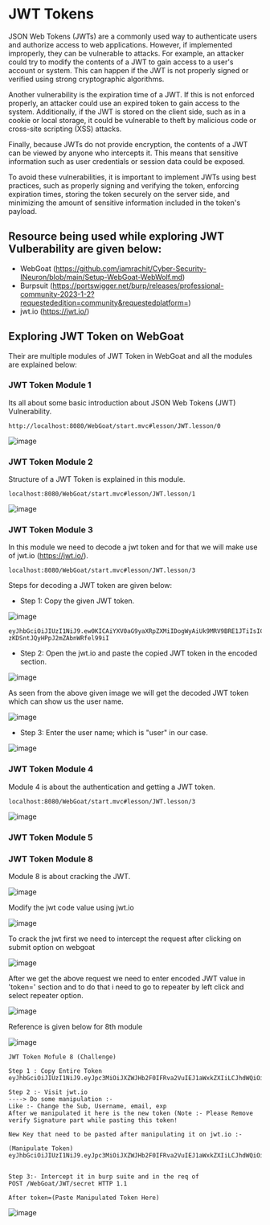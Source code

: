 # JWT Tokens 

JSON Web Tokens (JWTs) are a commonly used way to authenticate users and authorize access to web applications. However, if implemented improperly, they can be vulnerable to attacks. For example, an attacker could try to modify the contents of a JWT to gain access to a user's account or system. This can happen if the JWT is not properly signed or verified using strong cryptographic algorithms.

Another vulnerability is the expiration time of a JWT. If this is not enforced properly, an attacker could use an expired token to gain access to the system. Additionally, if the JWT is stored on the client side, such as in a cookie or local storage, it could be vulnerable to theft by malicious code or cross-site scripting (XSS) attacks.

Finally, because JWTs do not provide encryption, the contents of a JWT can be viewed by anyone who intercepts it. This means that sensitive information such as user credentials or session data could be exposed.

To avoid these vulnerabilities, it is important to implement JWTs using best practices, such as properly signing and verifying the token, enforcing expiration times, storing the token securely on the server side, and minimizing the amount of sensitive information included in the token's payload.

## Resource being used while exploring JWT Vulberability are given below:
 
 - WebGoat (https://github.com/iamrachit/Cyber-Security-INeuron/blob/main/Setup-WebGoat-WebWolf.md)
 - Burpsuit (https://portswigger.net/burp/releases/professional-community-2023-1-2?requestededition=community&requestedplatform=)
 - jwt.io (https://jwt.io/)
 
## Exploring JWT Token on WebGoat

Their are multiple modules of JWT Token in WebGoat and all the modules are explained below: 

### JWT Token Module 1

Its all about some basic introduction about JSON Web Tokens (JWT) Vulnerability. 

```
http://localhost:8080/WebGoat/start.mvc#lesson/JWT.lesson/0
```

![image](https://user-images.githubusercontent.com/60937657/219865211-7c218886-82cf-420f-a691-8829ec51d0c3.png)

### JWT Token Module 2

Structure of a JWT Token is explained in this module.  

```
localhost:8080/WebGoat/start.mvc#lesson/JWT.lesson/1
```

![image](https://user-images.githubusercontent.com/60937657/220130210-223c09af-8059-4908-b75e-2718f61837d1.png)

### JWT Token Module 3

In this module we need to decode a jwt token and for that we will make use of jwt.io (https://jwt.io/).

```
localhost:8080/WebGoat/start.mvc#lesson/JWT.lesson/3
```

Steps for decoding a JWT token are given below: 


- Step 1: Copy the given JWT token. 


![image](https://user-images.githubusercontent.com/60937657/220133796-c9f10042-efeb-4776-a975-90ecccdaecbd.png)

```
eyJhbGciOiJIUzI1NiJ9.ew0KICAiYXV0aG9yaXRpZXMiIDogWyAiUk9MRV9BRE1JTiIsICJST0xFX1VTRVIiIF0sDQogICJjbGllbnRfaWQiIDogIm15LWNsaWVudC13aXRoLXNlY3JldCIsDQogICJleHAiIDogMTYwNzA5OTYwOCwNCiAgImp0aSIgOiAiOWJjOTJhNDQtMGIxYS00YzVlLWJlNzAtZGE1MjA3NWI5YTg0IiwNCiAgInNjb3BlIiA6IFsgInJlYWQiLCAid3JpdGUiIF0sDQogICJ1c2VyX25hbWUiIDogInVzZXIiDQp9.9lYaULTuoIDJ86-zKDSntJQyHPpJ2mZAbnWRfel99iI
```


- Step 2: Open the jwt.io and paste the copied JWT token in the encoded section. 


![image](https://user-images.githubusercontent.com/60937657/220135512-707398ff-4868-4d86-b465-0be7b6946e80.png)

As seen from the above given image we will get the decoded JWT token which can show us the user name. 

![image](https://user-images.githubusercontent.com/60937657/220135976-7a24553e-71ba-4bc1-b09d-832f4da28db2.png)


- Step 3: Enter the user name; which is "user" in our case. 


![image](https://user-images.githubusercontent.com/60937657/220136680-809ad5be-65ed-42c5-84ef-b919740bb0ef.png)

### JWT Token Module 4 

Module 4 is about the authentication and getting a JWT token. 

```
localhost:8080/WebGoat/start.mvc#lesson/JWT.lesson/3
```

![image](https://user-images.githubusercontent.com/60937657/220143853-58fa1dd0-0d9a-4716-bd25-e878aa6b8409.png)

### JWT Token Module 5 



### JWT Token Module 8

Module 8 is about cracking the JWT.

![image](https://user-images.githubusercontent.com/60937657/224869038-3b3770c9-3f67-4348-8a9b-ad86331c3cf9.png)

Modify the jwt code value using jwt.io

![image](https://user-images.githubusercontent.com/60937657/224870271-f52483f1-be39-4509-af73-bddcda642d92.png)

To crack the jwt first we need to intercept the request after clicking on submit option on webgoat 

![image](https://user-images.githubusercontent.com/60937657/224869830-72a509e5-e5fc-40da-a491-82942b897500.png)

After we get the above request we need to enter encoded JWT value in 'token=' section and to do that i need to go to repeater by left click and select repeater option.

![image](https://user-images.githubusercontent.com/60937657/224870094-5eb61315-dd1d-4ff6-b25e-d6a9384f6213.png)

Reference is given below for 8th module 

![image](https://user-images.githubusercontent.com/60937657/224870824-5663d012-45a8-4721-ad1d-77876cd4f6af.png)

```
JWT Token Mofule 8 (Challenge) 

Step 1 : Copy Entire Token 
eyJhbGciOiJIUzI1NiJ9.eyJpc3MiOiJXZWJHb2F0IFRva2VuIEJ1aWxkZXIiLCJhdWQiOiJ3ZWJnb2F0Lm9yZyIsImlhdCI6MTY2MDQ3MTkzNywiZXhwIjoxNjYwNDcxOTk3LCJzdWIiOiJ0b21Ad2ViZ29hdC5vcmciLCJ1c2VybmFtZSI6IlRvbSIsIkVtYWlsIjoidG9tQHdlYmdvYXQub3JnIiwiUm9sZSI6WyJNYW5hZ2VyIiwiUHJvamVjdCBBZG1pbmlzdHJhdG9yIl19.Srf4R30Lpihj_iiWW2fkai4h8lvla12X3kIoaLqnrx0

Step 2 :- Visit jwt.io
----> Do some manipulation :- 
Like :- Change the Sub, Username, email, exp
After we manipulated it here is the new token (Note :- Please Remove verify Signature part while pasting this token!

New Key that need to be pasted after manipulating it on jwt.io :- 
                                                                     (Manipulate Token)
eyJhbGciOiJIUzI1NiJ9.eyJpc3MiOiJXZWJHb2F0IFRva2VuIEJ1aWxkZXIiLCJhdWQiOiJ3ZWJnb2F0Lm9yZyIsImlhdCI6MTY2MDQ3MTkzNywiZXhwIjoxNjYwODg0NzE5OTcsInN1YiI6IldlYkdvYXRAd2ViZ29hdC5vcmciLCJ1c2VybmFtZSI6IldlYkdvYXQiLCJFbWFpbCI6IldlYkdvYXRAd2ViZ29hdC5vcmciLCJSb2xlIjpbIk1hbmFnZXIiLCJQcm9qZWN0IEFkbWluaXN0cmF0b3IiXX0.


Step 3:- Intercept it in burp suite and in the req of 
POST /WebGoat/JWT/secret HTTP 1.1

After token=(Paste Manipulated Token Here) 
```
![image](https://user-images.githubusercontent.com/60937657/224871360-b855f147-1776-4973-a9f4-e72df0beade0.png)



